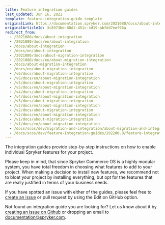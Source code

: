 ```yaml
---
title: Feature integration guides
last_updated: Jun 16, 2021
template: feature-integration-guide-template
originalLink: https://documentation.spryker.com/2021080/docs/about-integration
originalArticleId: 3c8973bd-80d2-451c-bd19-abfdd7eef96a
redirect_from:
  - /2021080/docs/about-integration
  - /2021080/docs/en/about-integration
  - /docs/about-integration
  - /docs/en/about-integration
  - /2021080/docs/about-migration-integration
  - /2021080/docs/en/about-migration-integration
  - /docs/about-migration-integration
  - /docs/en/about-migration-integration
  - /v6/docs/about-migration-integration
  - /v6/docs/en/about-migration-integration
  - /v5/docs/about-migration-integration
  - /v5/docs/en/about-migration-integration
  - /v4/docs/about-migration-integration
  - /v4/docs/en/about-migration-integration
  - /v3/docs/about-migration-integration
  - /v3/docs/en/about-migration-integration
  - /v2/docs/about-migration-integration
  - /v2/docs/en/about-migration-integration
  - /v1/docs/about-migration-integration
  - /v1/docs/en/about-migration-integration
  - /docs/scos/dev/migration-and-integration/about-migration-and-integration-guides.html
  - /docs/scos/dev/feature-integration-guides/202200.0/feature-integration-guides.html
---
```


The integration guides provide step-by-step instructions on how to enable individual Spryker features for your project.

Please keep in mind, that since Spryker Commerce OS is a highly modular system, you have total freedom in choosing what features to add to your project. When making a decision to install new features, we recommend not to bloat your project by installing everything, but opt for the features that are really justified in terms of your business needs.

If you have spotted an issue with either of the guides, please feel free to [create an issue](https://github.com/spryker/spryker-docs/issues) or pull request by using the Edit on GitHub option.

Not found an integration guide you are looking for? Let us know about it by [creating an issue on Github](https://github.com/spryker/spryker-docs/issues) or dropping an email to [documentation@spryker.com](mailto:documentation@spryker.com).
